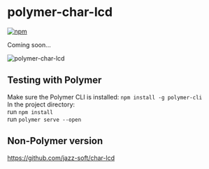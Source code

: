 # polymer-char-lcd

[![npm](https://img.shields.io/npm/v/polymer-char-lcd.svg)](https://www.npmjs.com/package/polymer-char-lcd)

Coming soon...

![polymer-char-lcd](https://jazz-soft.github.io/img/polymer-char-lcd.gif)

## Testing with Polymer
Make sure the Polymer CLI is installed:
`npm install -g polymer-cli`  
In the project directory:  
run `npm install`  
run `polymer serve --open`

## Non-Polymer version
https://github.com/jazz-soft/char-lcd
